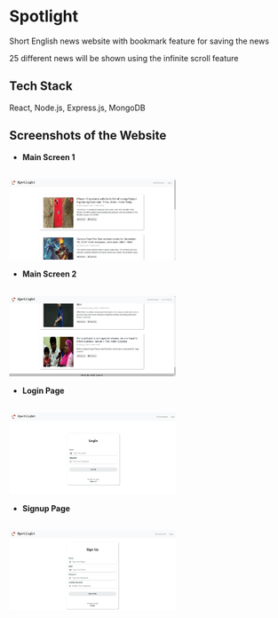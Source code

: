 # Spotlight

Short English news website with bookmark feature for saving the news

25 different news will be shown using the infinite scroll feature

## Tech Stack

React, Node.js, Express.js, MongoDB

## Screenshots of the Website

- **Main Screen 1** <br /> <br />
 <img src="screenshots/a.png" alt="Main Screen 1" width="300"/>

- **Main Screen 2** <br /> <br />
 <img src="screenshots/b.png" alt="Main Screen 2" width="300"/>

- **Login Page** <br /> <br />
 <img src="screenshots/c.png" alt="Login Page" width="300"/>

- **Signup Page** <br /> <br />
 <img src="screenshots/d.png" alt="Signup Page" width="300"/>